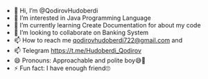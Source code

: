 - 👋 Hi, I’m @QodirovHudoberdi
- 👀 I’m interested in Java Programming Language
- 🌱 I’m currently learning Create Documentation for about my code
- 💞️ I’m looking to collaborate on Banking System
- 📫 How to reach me qodirovhudoberdi722@gmail.com and
- 📫 Telegram  https://t.me/Hudoberdi_Qodirov
- 😄 Pronouns: Approachable and polite boy😅🧐
- ⚡ Fun fact: I have  enough friend🙄

<!---
QodirovHudoberdi/QodirovHudoberdi is a ✨ special ✨ repository because its `README.md` (this file) appears on your GitHub profile.
You can click the Preview link to take a look at your changes.
--->
